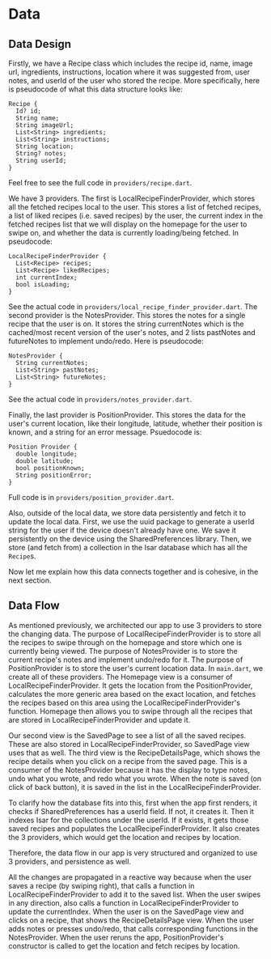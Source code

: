 # Data

## Data Design

Firstly, we have a Recipe class which includes the recipe id, name, image url, ingredients, instructions, location where it was suggested from, user notes, and userId of the user who stored the recipe. More specifically, here is pseudocode of what this data structure looks like:
```
Recipe {
  Id? id;
  String name;
  String imageUrl;
  List<String> ingredients;
  List<String> instructions;
  String location;
  String? notes;
  String userId;
}
```
Feel free to see the full code in `providers/recipe.dart`. 

We have 3 providers. The first is LocalRecipeFinderProvider, which stores all the fetched recipes local to the user. This stores a list of fetched recipes, a list of liked recipes (i.e. saved recipes) by the user, the current index in the fetched recipes list that we will display on the homepage for the user to swipe on, and whether the data is currently loading/being fetched. In pseudocode:
```
LocalRecipeFinderProvider {
  List<Recipe> recipes;
  List<Recipe> likedRecipes;
  int currentIndex;
  bool isLoading;
}
```
See the actual code in `providers/local_recipe_finder_provider.dart`. 
The second provider is the NotesProvider. This stores the notes for a single recipe that the user is on. It stores the string currentNotes which is the cached/most recent version of the user's notes, and 2 lists pastNotes and futureNotes to implement undo/redo. Here is pseudocode:

```
NotesProvider {
  String currentNotes;
  List<String> pastNotes;
  List<String> futureNotes;
}
```
See the actual code in `providers/notes_provider.dart`. 

Finally, the last provider is PositionProvider. This stores the data for the user's current location, like their longitude, latitude, whether their position is known, and a string for an error message. Psuedocode is:
```
Position Provider {
  double longitude;
  double latitude;
  bool positionKnown;
  String positionError;
}
```
Full code is in `providers/position_provider.dart`. 

Also, outside of the local data, we store data persistently and fetch it to update the local data. First, we use the uuid package to generate a userId string for the user if the device doesn't already have one. We save it persistently on the device using the SharedPreferences library. Then, we store (and fetch from) a collection in the Isar database which has all the `Recipe`s. 

Now let me explain how this data connects together and is cohesive, in the next section.

## Data Flow

As mentioned previously, we architected our app to use 3 providers to store the changing data. The purpose of LocalRecipeFinderProvider is to store all the recipes to swipe through on the homepage and store which one is currently being viewed. The purpose of NotesProvider is to store the current recipe's notes and implement undo/redo for it. The purpose of PositionProvider is to store the user's current location data. In `main.dart`, we create all of these providers. The Homepage view is a consumer of LocalRecipeFinderProvider. It gets the location from the PositionProvider, calculates the more generic area based on the exact location, and fetches the recipes based on this area using the LocalRecipeFinderProvider's function. Homepage then allows you to swipe through all the recipes that are stored in LocalRecipeFinderProvider and update it. 

Our second view is the SavedPage to see a list of all the saved recipes. These are also stored in LocalRecipeFinderProvider, so SavedPage view uses that as well. The third view is the RecipeDetailsPage, which shows the recipe details when you click on a recipe from the saved page. This is a consumer of the NotesProvider because it has the display to type notes, undo what you wrote, and redo what you wrote. When the note is saved (on click of back button), it is saved in the list in the LocalRecipeFinderProvider. 

To clarify how the database fits into this, first when the app first renders, it checks if SharedPreferences has a userId field. If not, it creates it. Then it indexes Isar for the collections under the userId. If it exists, it gets those saved recipes and populates the LocalRecipeFinderProvider. It also creates the 3 providers, which would get the location and recipes by location. 

Therefore, the data flow in our app is very structured and organized to use 3 providers, and persistence as well. 

All the changes are propagated in a reactive way because when the user saves a recipe (by swiping right), that calls a function in LocalRecipeFinderProvider to add it to the saved list. When the user swipes in any direction, also calls a function in LocalRecipeFinderProvider to update the currentIndex. When the user is on the SavedPage view and clicks on a recipe, that shows the RecipeDetailsPage view. When the user adds notes or presses undo/redo, that calls corresponding functions in the NotesProvider. When the user reruns the app, PositionProvider's constructor is called to get the location and fetch recipes by location. 